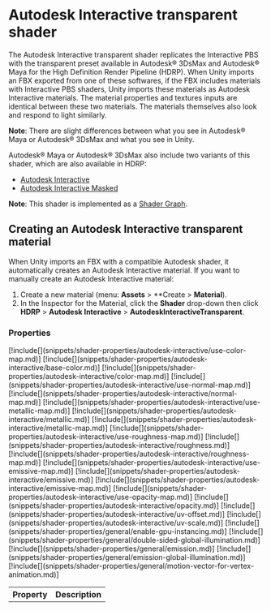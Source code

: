 # Autodesk Interactive transparent shader

The Autodesk Interactive transparent shader replicates the Interactive PBS with the transparent preset available in Autodesk® 3DsMax and Autodesk® Maya for the High Definition Render Pipeline (HDRP). When Unity imports an FBX exported from one of these softwares, if the FBX includes materials with Interactive PBS shaders, Unity imports these materials as Autodesk Interactive materials. The material properties and textures inputs are identical between these two materials. The materials themselves also look and respond to light similarly.

**Note**: There are slight differences between what you see in Autodesk® Maya or Autodesk® 3DsMax and what you see in Unity.

Autodesk® Maya or Autodesk® 3DsMax also include two variants of this shader, which are also available in HDRP:

- [Autodesk Interactive](Autodesk-Interactive-Shader.md)
- [Autodesk Interactive Masked](Autodesk-Interactive-Shader-Masked.md)

**Note**: This shader is implemented as a [Shader Graph](https://docs.unity3d.com/Packages/com.unity.shadergraph@latest/index.html).

## Creating an Autodesk Interactive transparent material

When Unity imports an FBX with a compatible Autodesk shader, it automatically creates an Autodesk Interactive material. If you want to manually create an Autodesk Interactive material:

1. Create a new material (menu: **Assets** > **Create > **Material**).
2. In the Inspector for the Material, click the **Shader** drop-down then click **HDRP** > **Autodesk Interactive** > **AutodeskInteractiveTransparent**.

### Properties

<table>
<tr>
<th>Property</th>
<th>Description</th>
</tr>
[!include[](snippets/shader-properties/autodesk-interactive/use-color-map.md)]
[!include[](snippets/shader-properties/autodesk-interactive/base-color.md)]
[!include[](snippets/shader-properties/autodesk-interactive/color-map.md)]
[!include[](snippets/shader-properties/autodesk-interactive/use-normal-map.md)]
[!include[](snippets/shader-properties/autodesk-interactive/normal-map.md)]
[!include[](snippets/shader-properties/autodesk-interactive/use-metallic-map.md)]
[!include[](snippets/shader-properties/autodesk-interactive/metallic.md)]
[!include[](snippets/shader-properties/autodesk-interactive/metallic-map.md)]
[!include[](snippets/shader-properties/autodesk-interactive/use-roughness-map.md)]
[!include[](snippets/shader-properties/autodesk-interactive/roughness.md)]
[!include[](snippets/shader-properties/autodesk-interactive/roughness-map.md)]
[!include[](snippets/shader-properties/autodesk-interactive/use-emissive-map.md)]
[!include[](snippets/shader-properties/autodesk-interactive/emissive.md)]
[!include[](snippets/shader-properties/autodesk-interactive/emissive-map.md)]
[!include[](snippets/shader-properties/autodesk-interactive/use-opacity-map.md)]
[!include[](snippets/shader-properties/autodesk-interactive/opacity.md)]
[!include[](snippets/shader-properties/autodesk-interactive/uv-offset.md)]
[!include[](snippets/shader-properties/autodesk-interactive/uv-scale.md)]
[!include[](snippets/shader-properties/general/enable-gpu-instancing.md)]
[!include[](snippets/shader-properties/general/double-sided-global-illumination.md)]
[!include[](snippets/shader-properties/general/emission.md)]
[!include[](snippets/shader-properties/general/emission-global-illumination.md)]
[!include[](snippets/shader-properties/general/motion-vector-for-vertex-animation.md)]
</table>

